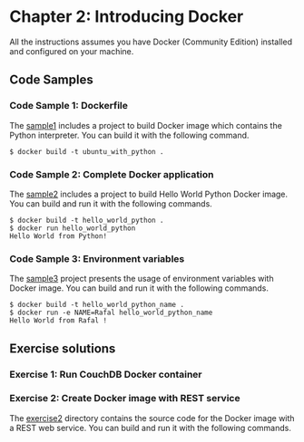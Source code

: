 # Chapter 2: Introducing Docker

All the instructions assumes you have Docker (Community Edition) installed and configured on your machine.

## Code Samples

### Code Sample 1: Dockerfile

The [sample1](sample1) includes a project to build Docker image which contains the Python interpreter. You can build it with the following command.

    $ docker build -t ubuntu_with_python .

### Code Sample 2: Complete Docker application

The [sample2](sample2) includes a project to build Hello World Python Docker image. You can build and run it with the following commands.

    $ docker build -t hello_world_python .
    $ docker run hello_world_python
    Hello World from Python!

### Code Sample 3: Environment variables

The [sample3](sample3) project presents the usage of environment variables with Docker image. You can build and run it with the following commands.

    $ docker build -t hello_world_python_name .
    $ docker run -e NAME=Rafal hello_world_python_name
    Hello World from Rafal ! 

## Exercise solutions

### Exercise 1: Run CouchDB Docker container



### Exercise 2: Create Docker image with REST service

The [exercise2](exercise2) directory contains the source code for the Docker image with a REST web service. You can build and run it with the following commands.
